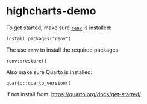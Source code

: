 
# highcharts-demo

<!-- badges: start -->
<!-- badges: end -->

To get started, make sure [`renv`](https://rstudio.github.io/renv/index.html) is installed:
```
install.packages("renv")
```

The use `renv` to install the required packages:
```
renv::restore()
```

Also make sure Quarto is installed:
```
quarto::quarto_version()
```

If not install from: https://quarto.org/docs/get-started/
